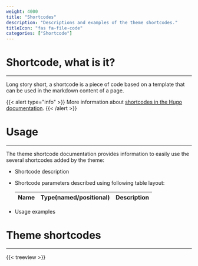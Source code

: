```yaml
---
weight: 4000
title: "Shortcodes"
description: "Descriptions and examples of the theme shortcodes."
titleIcon: "fas fa-file-code"
categories: ["Shortcode"]
---
```


# Shortcode, what is it?
---

Long story short, a shortcode is a piece of code based on a template that can be used in the markdown content of a page.

{{< alert type="info" >}}
More information about [shortcodes in the Hugo documentation](https://gohugo.io/content-management/shortcodes/).
{{< /alert >}}

# Usage
---

The theme shortcode documentation provides information to easily use the several shortcodes added by the theme:
* Shortcode description
* Shortcode parameters described using following table layout:

    | Name | Type(named/positional) | Description |
    | ---- | ---------------------- | ----------- |
* Usage examples

# Theme shortcodes
---

{{< treeview >}}